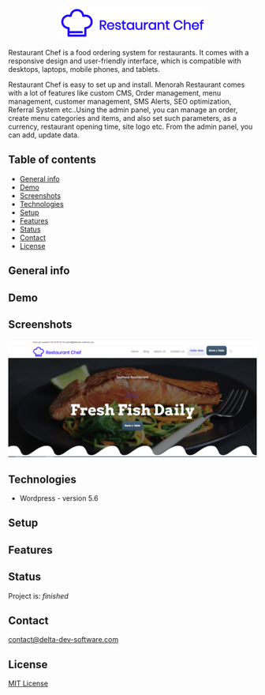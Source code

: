 <p align="center">
<img  src="logo.png"/>
</p>

Restaurant Chef  is a  food ordering system for restaurants. It comes with a responsive design and user-friendly interface, which is compatible with desktops, laptops, mobile phones, and tablets.

Restaurant Chef is easy to set up and install. Menorah Restaurant comes with a lot of features like custom CMS, Order management, menu management, customer management, SMS Alerts, SEO optimization, Referral System etc..Using the admin panel, you can manage an order, create menu categories and items, and also set such parameters, as a currency, restaurant opening time, site logo etc. From the admin panel, you can add, update data.

## Table of contents
* [General info](#general-info)
* [Demo](#demo)
* [Screenshots](#screenshots)
* [Technologies](#technologies)
* [Setup](#setup)
* [Features](#features)
* [Status](#status)
* [Contact](#contact)
* [License](#license)

## General info

## Demo

## Screenshots
<p align="center">
<img  src="screenshot.png"/>
<p>

## Technologies
* Wordpress - version 5.6

## Setup


## Features



## Status
Project is: _finished_

## Contact
contact@delta-dev-software.com

## License
<a href="license.txt">MIT License</a>